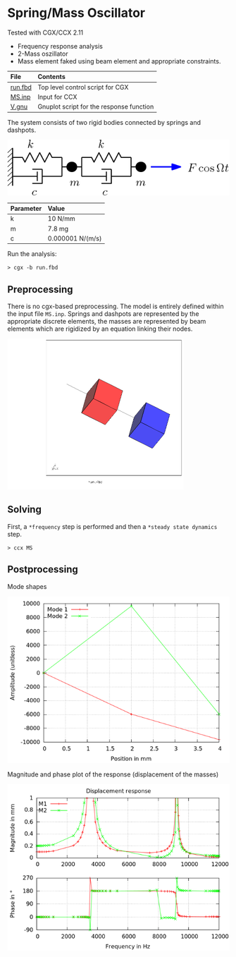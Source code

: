# Spring/Mass Oscillator
Tested with CGX/CCX 2.11

+ Frequency response analysis
+ 2-Mass oszillator
+ Mass element faked using beam element and appropriate constraints.

| File                     | Contents                        |
| :-------------           | :-------------                  |
| [run.fbd](pre.fbd)       | Top level control script for CGX|
| [MS.inp](MS.inp)         | Input for CCX                   |
| [V.gnu](V.gnu)           | Gnuplot script for the response function  |

The system consists of two rigid bodies connected by springs and dashpots.

![](System.png)

| Parameter                | Value           |
| :-------------           | :-------------  |
| k                        | 10 N/mm         |
| m                        | 7.8 mg          |
| c                        | 0.000001 N/(m/s)|

Run the analysis:
```
> cgx -b run.fbd
```

## Preprocessing

There is no cgx-based preprocessing. The model is entirely defined within the input file `MS.inp`.
Springs and dashpots are represented by the appropriate discrete elements,
the masses are represented by beam elements which are rigidized by an equation linking their nodes.

<img src="mesh.png" width=400>

## Solving

First, a `*frequency` step is performed and then a `*steady state dynamics` step.
```
> ccx MS
```
## Postprocessing

Mode shapes

<img src="modes.png">


Magnitude and phase plot of the response (displacement of the masses)

<img src="V.png">
